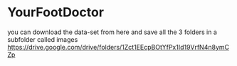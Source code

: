 # YourFootDoctor
you can download the data-set from here and save all the 3 folders in a subfolder called images
https://drive.google.com/drive/folders/1Zct1EEcpBOtYfPx1Id19VrfN4n8ymCZp
